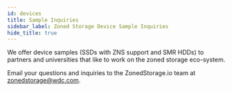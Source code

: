 ```yaml
---
id: devices
title: Sample Inquiries
sidebar_label: Zoned Storage Device Sample Inquiries
hide_title: true
---
```


We offer device samples (SSDs with ZNS support and SMR HDDs) to partners and universities that like to work on the zoned storage eco-system.

Email your questions and inquiries to the ZonedStorage.io team at <a href="mailto:zonedstorage@wdc.com?subject=Sample Inquiry">zonedstorage@wdc.com</a>.
